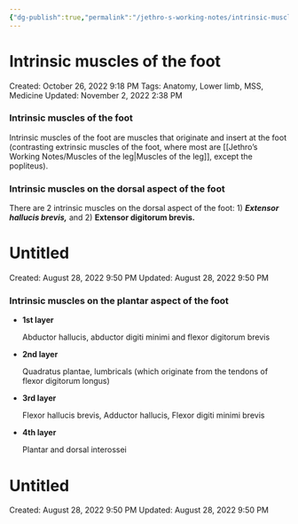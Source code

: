 ```yaml
---
{"dg-publish":true,"permalink":"/jethro-s-working-notes/intrinsic-muscles-of-the-foot/","dgPassFrontmatter":true}
---
```



# Intrinsic muscles of the foot

Created: October 26, 2022 9:18 PM
Tags: Anatomy, Lower limb, MSS, Medicine
Updated: November 2, 2022 2:38 PM

### Intrinsic muscles of the foot

Intrinsic muscles of the foot are muscles that originate and insert at the foot (contrasting extrinsic muscles of the foot, where most are [[Jethro’s Working Notes/Muscles of the leg\|Muscles of the leg]], except the popliteus).

### Intrinsic muscles on the dorsal aspect of the foot

There are 2 intrinsic muscles on the dorsal aspect of the foot: 1) *****************************Extensor hallucis brevis,***************************** and 2) **************************Extensor digitorum brevis.**************************


<div class="transclusion internal-embed is-loaded"><div class="markdown-embed">





# Untitled

Created: August 28, 2022 9:50 PM
Updated: August 28, 2022 9:50 PM

</div></div>


### Intrinsic muscles on the plantar aspect of the foot

- ******************1st layer******************
    
    Abductor hallucis, abductor digiti minimi and flexor digitorum brevis
    
- **********2nd layer**********
    
    Quadratus plantae, lumbricals (which originate from the tendons of flexor digitorum longus)
    
- **************3rd layer**************
    
    Flexor hallucis brevis, Adductor hallucis, Flexor digiti minimi brevis
    
- ******************4th layer******************
    
    Plantar and dorsal interossei
    


<div class="transclusion internal-embed is-loaded"><div class="markdown-embed">





# Untitled

Created: August 28, 2022 9:50 PM
Updated: August 28, 2022 9:50 PM

</div></div>
